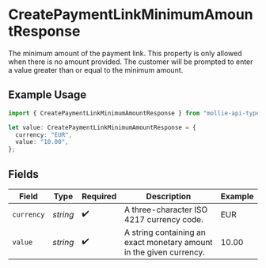 # CreatePaymentLinkMinimumAmountResponse

The minimum amount of the payment link. This property is only allowed when there is no amount provided. The
customer will be prompted to enter a value greater than or equal to the minimum amount.

## Example Usage

```typescript
import { CreatePaymentLinkMinimumAmountResponse } from "mollie-api-typescript/models/operations";

let value: CreatePaymentLinkMinimumAmountResponse = {
  currency: "EUR",
  value: "10.00",
};
```

## Fields

| Field                                                               | Type                                                                | Required                                                            | Description                                                         | Example                                                             |
| ------------------------------------------------------------------- | ------------------------------------------------------------------- | ------------------------------------------------------------------- | ------------------------------------------------------------------- | ------------------------------------------------------------------- |
| `currency`                                                          | *string*                                                            | :heavy_check_mark:                                                  | A three-character ISO 4217 currency code.                           | EUR                                                                 |
| `value`                                                             | *string*                                                            | :heavy_check_mark:                                                  | A string containing an exact monetary amount in the given currency. | 10.00                                                               |